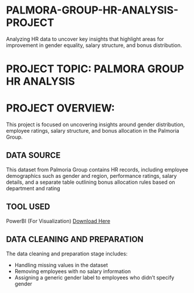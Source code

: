 # PALMORA-GROUP-HR-ANALYSIS-PROJECT
Analyzing HR data to uncover key insights that highlight areas for improvement in gender equality, salary structure, and bonus distribution.

# PROJECT TOPIC: PALMORA GROUP HR ANALYSIS

# PROJECT OVERVIEW:
This project is focused on uncovering insights around gender distribution, employee ratings, salary structure, and bonus allocation in the Palmoria Group.

## DATA SOURCE 
This dataset from Palmoria Group contains HR records, including employee demographics such as gender and region, performance ratings, salary details, and a separate table outlining bonus allocation rules based on department and rating

## TOOL USED
PowerBI (For Visualization) [Download Here](https://www.microsoft.com/en-us/download/details.aspx?id=58494)

## DATA CLEANING AND PREPARATION
The data cleaning and preparation stage includes:
- Handling missing values in the dataset  
- Removing employees with no salary information  
- Assigning a generic gender label to employees who didn’t specify gender  











